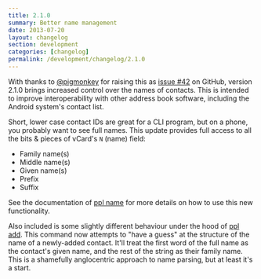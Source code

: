 ```yaml
---
title: 2.1.0
summary: Better name management
date: 2013-07-20
layout: changelog
section: development
categories: [changelog]
permalink: /development/changelog/2.1.0
---
```


With thanks to [@pigmonkey](https://github.com/pigmonkey) for raising this as
[issue #42](https://github.com/h2s/ppl/issues/42) on GitHub, version 2.1.0
brings increased control over the names of contacts. This is intended to improve
interoperability with other address book software, including the Android
system's contact list.

Short, lower case contact IDs are great for a CLI program, but on a phone, you
probably want to see full names. This update provides full access to all the
bits & pieces of vCard's `N` (name) field:

* Family name(s)
* Middle name(s)
* Given name(s)
* Prefix
* Suffix

See the documentation of [ppl name](/documentation/commands/name/) for more
details on how to use this new functionality.

Also included is some slightly different behaviour under the hood of [ppl
add](/documentation/commands/name/).  This command now attempts to "have a
guess" at the structure of the name of a newly-added contact. It'll treat the
first word of the full name as the contact's given name, and the rest of the
string as their family name. This is a shamefully anglocentric approach to name
parsing, but at least it's a start.

